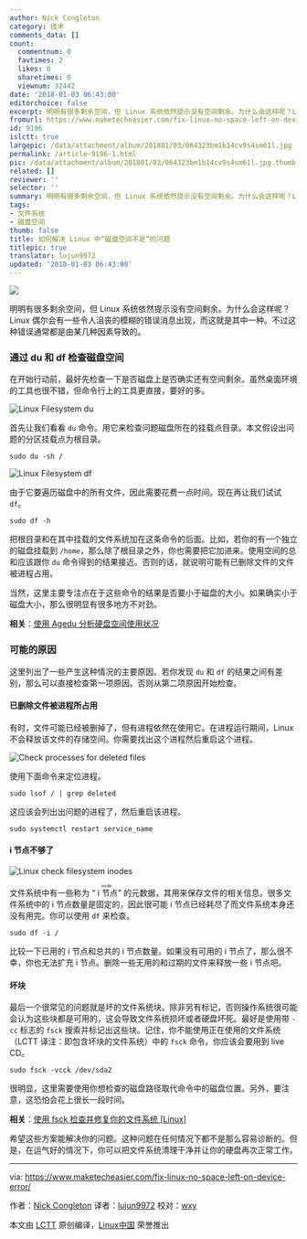 ```yaml
---
author: Nick Congleton
category: 技术
comments_data: []
count:
  commentnum: 0
  favtimes: 2
  likes: 0
  sharetimes: 0
  viewnum: 32442
date: '2018-01-03 06:43:00'
editorchoice: false
excerpt: 明明有很多剩余空间，但 Linux 系统依然提示没有空间剩余。为什么会这样呢？Linux 偶尔会有一些令人沮丧的模糊的错误消息出现，而这就是其中一种。不过这种错误通常都是由某几种因素导致的。
fromurl: https://www.maketecheasier.com/fix-linux-no-space-left-on-device-error/
id: 9196
islctt: true
largepic: /data/attachment/album/201801/03/064323bm1b14cv9s4sm61l.jpg
permalink: /article-9196-1.html
pic: /data/attachment/album/201801/03/064323bm1b14cv9s4sm61l.jpg.thumb.jpg
related: []
reviewer: ''
selector: ''
summary: 明明有很多剩余空间，但 Linux 系统依然提示没有空间剩余。为什么会这样呢？Linux 偶尔会有一些令人沮丧的模糊的错误消息出现，而这就是其中一种。不过这种错误通常都是由某几种因素导致的。
tags:
- 文件系统
- 磁盘空间
thumb: false
title: 如何解决 Linux 中“磁盘空间不足”的问题
titlepic: true
translator: lujun9972
updated: '2018-01-03 06:43:00'
---
```


![](/data/attachment/album/201801/03/064323bm1b14cv9s4sm61l.jpg)


明明有很多剩余空间，但 Linux 系统依然提示没有空间剩余。为什么会这样呢？Linux 偶尔会有一些令人沮丧的模糊的错误消息出现，而这就是其中一种。不过这种错误通常都是由某几种因素导致的。


### 通过 du 和 df 检查磁盘空间


在开始行动前，最好先检查一下是否磁盘上是否确实还有空间剩余。虽然桌面环境的工具也很不错，但命令行上的工具更直接，要好的多。


![Linux Filesystem du](/data/attachment/album/201801/03/064331vo5gp46bgzfbjfy9.jpg "Linux Filesystem du")


首先让我们看看 `du` 命令。用它来检查问题磁盘所在的挂载点目录。本文假设出问题的分区挂载点为根目录。



```
sudo du -sh /

```

![Linux Filesystem df](/data/attachment/album/201801/03/064332cmgwxqwrd3uuirs4.jpg "Linux Filesystem df")


由于它要遍历磁盘中的所有文件，因此需要花费一点时间。现在再让我们试试 `df`。



```
sudo df -h

```

把根目录和在其中挂载的文件系统加在这条命令的后面。比如，若你的有一个独立的磁盘挂载到 `/home`，那么除了根目录之外，你也需要把它加进来。使用空间的总和应该跟你 `du` 命令得到的结果接近。否则的话，就说明可能有已删除文件的文件被进程占用。


当然，这里主要专注点在于这些命令的结果是否要小于磁盘的大小。如果确实小于磁盘大小，那么很明显有很多地方不对劲。


**相关**：[使用 Agedu 分析硬盘空间使用状况](https://www.maketecheasier.com/agedu-analyze-hard-disk-space-usage-in-linux/ "Use Agedu to Analyze Hard Disk Space Usage in Linux") 


### 可能的原因


这里列出了一些产生这种情况的主要原因。若你发现 `du` 和 `df` 的结果之间有差别，那么可以直接检查第一项原因。否则从第二项原因开始检查。


#### 已删除文件被进程所占用


有时，文件可能已经被删掉了，但有进程依然在使用它。在进程运行期间，Linux 不会释放该文件的存储空间。你需要找出这个进程然后重启这个进程。


![Check processes for deleted files](/data/attachment/album/201801/03/064332vji6ttfids9qjvvz.jpg "Check processes for deleted files")


使用下面命令来定位进程。



```
sudo lsof / | grep deleted

```

这应该会列出出问题的进程了，然后重启该进程。



```
sudo systemctl restart service_name

```

#### i 节点不够了


![Linux check filesystem inodes](/data/attachment/album/201801/03/064332xceb9tj0f4bbqmqf.jpg "Linux check filesystem inodes")


文件系统中有一些称为 “<ruby> i 节点 <rt>  inode </rt></ruby>” 的元数据，其用来保存文件的相关信息。很多文件系统中的 i 节点数量是固定的，因此很可能 i 节点已经耗尽了而文件系统本身还没有用完。你可以使用 `df` 来检查。



```
sudo df -i /

```

比较一下已用的 i 节点和总共的 i 节点数量。如果没有可用的 i 节点了，那么很不幸，你也无法扩充 i 节点。删除一些无用的和过期的文件来释放一些 i 节点吧。


#### 坏块


最后一个很常见的问题就是坏的文件系统块。除非另有标记，否则操作系统很可能会认为这些块都是可用的，这会导致文件系统损坏或者硬盘坏死。最好是使用带 `-cc` 标志的 `fsck` 搜索并标记出这些块。记住，你不能使用正在使用的文件系统（LCTT 译注：即包含坏块的文件系统）中的 `fsck` 命令。你应该会要用到 live CD。



```
sudo fsck -vcck /dev/sda2

```

很明显，这里需要使用你想检查的磁盘路径取代命令中的磁盘位置。另外，要注意，这恐怕会花上很长一段时间。


**相关**：[使用 fsck 检查并修复你的文件系统 [Linux]](https://www.maketecheasier.com/check-repair-filesystem-fsck-linux/ "Check and Repair Your Filesystem With fsck [Linux]")


希望这些方案能解决你的问题。这种问题在任何情况下都不是那么容易诊断的。但是，在运气好的情况下，你可以把文件系统清理干净并让你的硬盘再次正常工作。




---


via: <https://www.maketecheasier.com/fix-linux-no-space-left-on-device-error/>


作者：[Nick Congleton](https://www.maketecheasier.com/author/nickcongleton/) 译者：[lujun9972](https://github.com/lujun9972) 校对：[wxy](https://github.com/wxy)


本文由 [LCTT](https://github.com/LCTT/TranslateProject) 原创编译，[Linux中国](https://linux.cn/) 荣誉推出